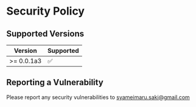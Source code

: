 # Security Policy

## Supported Versions

| Version    | Supported          |
| ---------- | ------------------ |
| >= 0.0.1a3   | :white_check_mark: |

## Reporting a Vulnerability

Please report any security vulnerabilities to syameimaru.saki@gmail.com
